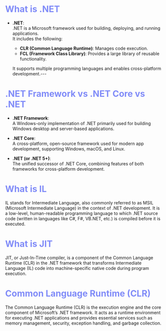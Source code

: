 # <span style="color:#818cf8;">What is .NET</span>

- **.NET**:  
  .NET is a Microsoft framework used for building, deploying, and running applications.  
  It includes the following:
    - **CLR (Common Language Runtime)**: Manages code execution.
    - **FCL (Framework Class Library)**: Provides a large library of reusable functionality.

  It supports multiple programming languages and enables cross-platform development.---

# <span style="color:#818cf8;">.NET Framework vs .NET Core vs .NET</span>

- **.NET Framework**:  
  A Windows-only implementation of .NET primarily used for building Windows desktop and server-based applications.

- **.NET Core**:  
  A cross-platform, open-source framework used for modern app development, supporting Windows, macOS, and Linux.

- **.NET (or .NET 5+)**:  
  The unified successor of .NET Core, combining features of both frameworks for cross-platform development.

# <span style="color:#818cf8;">What is IL</span>

IL stands for Intermediate Language, also commonly referred to as MSIL (Microsoft Intermediate Language) in the context
of .NET development. It is a low-level, human-readable programming language to which .NET source code (written in
languages like C#, F#, VB.NET, etc.) is compiled before it is executed.

# <span style="color:#818cf8;">What is JIT</span>

JIT, or Just-In-Time compiler, is a component of the Common Language Runtime (CLR) in the .NET framework that transforms
Intermediate Language (IL) code into machine-specific native code during program execution.

# <span style="color:#818cf8;">Common Language Runtime (CLR)</span>
The Common Language Runtime (CLR) is the execution engine and the core component of Microsoft’s .NET framework. It acts as a runtime environment for executing .NET applications and provides essential services such as memory management, security, exception handling, and garbage collection.

# <span style="color:#818cf8;"></span>
